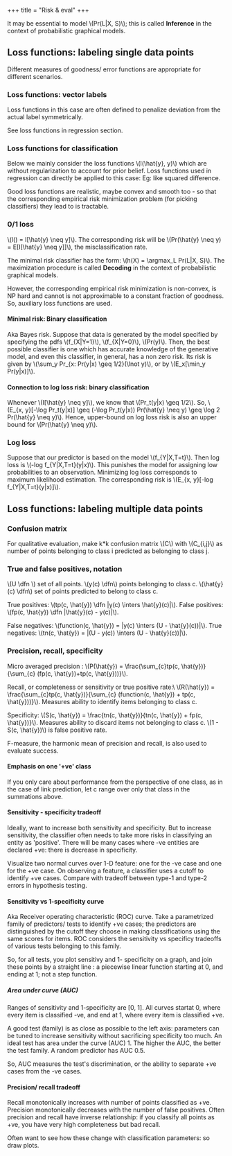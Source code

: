 +++
title = "Risk & eval"
+++

It may be essential to model \\(Pr(L|X, S)\\); this is called **Inference** in the context of probabilistic graphical models.

## Loss functions: labeling single data points
Different measures of goodness/ error functions are appropriate for different scenarios.

### Loss functions: vector labels
Loss functions in this case are often defined to penalize deviation from the actual label symmetrically.

See loss functions in regression section.

### Loss functions for classification
Below we mainly consider the loss functions \\(l(\hat{y}, y)\\) which are without regularization to account for prior belief. Loss functions used in regression can directly be applied to this case: Eg: like squared difference.

Good loss functions are realistic, maybe convex and smooth too - so that the corresponding empirical risk minimization problem (for picking classifiers) they lead to is tractable.

### 0/1 loss
\\(l() = I[\hat{y} \neq y]\\). The corresponding risk will be \\(Pr(\hat{y} \neq y) = E[I[\hat{y} \neq y]]\\), the misclassification rate.

The minimal risk classifier has the form: \\(h(X) = \argmax_L Pr(L|X, S)\\). The maximization procedure is called **Decoding** in the context of probabilistic graphical models.

However, the corresponding empirical risk minimization is non-convex, is NP hard and cannot is not approximable to a constant fraction of goodness. So, auxiliary loss functions are used.

#### Minimal risk: Binary classification
Aka Bayes risk. Suppose that data is generated by the model specified by specifying the pdfs \\(f_{X|Y=1}\\), \\(f_{X|Y=0}\\), \\(Pr(y)\\). Then, the best possible classifier is one which has accurate knowledge of the generative model, and even this classifier, in general, has a non zero risk. Its risk is given by \\(\sum_y Pr_{x: Pr(y|x) \geq 1/2}(\lnot y)\\), or by \\(E_x[\min_y Pr(y|x)]\\).


#### Connection to log loss risk: binary classification
Whenever \\(I[\hat{y} \neq y]\\), we know that \\(Pr_t(y|x) \geq 1/2\\). So, \\(E_{x, y}[-\log Pr_t(y|x)] \geq (-\log Pr_t(y|x)) Pr(\hat{y} \neq y) \geq \log 2 Pr(\hat{y} \neq y)\\). Hence, upper-bound on log loss risk is also an upper bound for \\(Pr(\hat{y} \neq y)\\).

### Log loss
Suppose that our predictor is based on the model \\(f_{Y|X,T=t}\\). Then log loss is \\(-log f_{Y|X,T=t}(y|x)\\). This punishes the model for assigning low probabilities to an observation. Minimizing log loss corresponds to maximum likelihood estimation. The corresponding risk is \\(E_{x, y}[-log f_{Y|X,T=t}(y|x)]\\).

## Loss functions: labeling multiple data points
### Confusion matrix
For qualitative evaluation, make k*k confusion matrix \\(C\\) with \\(C_{i,j}\\) as number of points belonging to class i predicted as belonging to class j.

### True and false positives, notation
\\(U \dfn \\) set of all points. \\(y(c) \dfn\\) points belonging to class c. \\(\hat{y}(c) \dfn\\) set of points predicted to belong to class c.

True positives: \\(tp(c, \hat{y}) \dfn |y(c) \inters \hat{y}(c)|\\). False positives: \\(fp(c, \hat{y}) \dfn |\hat{y}(c) - y(c)|\\).

False negatives: \\(function(c, \hat{y}) = |y(c) \inters (U - \hat{y}(c))|\\). True negatives: \\(tn(c, \hat{y}) = |(U - y(c)) \inters (U - \hat{y}(c))|\\).

### Precision, recall, specificity
Micro averaged precision : \\(P(\hat{y}) = \frac{\sum_{c}tp(c, \hat{y})}{\sum_{c} (fp(c, \hat{y})+tp(c, \hat{y}))}\\).

Recall, or completeness or sensitivity or true positive rate:\\ \\(R(\hat{y}) = \frac{\sum_{c}tp(c, \hat{y})}{\sum_{c} (function(c, \hat{y}) + tp(c, \hat{y}))}\\). Measures ability to identify items belonging to class c.

Specificity: \\(S(c, \hat{y}) = \frac{tn(c, \hat{y})}{tn(c, \hat{y}) + fp(c, \hat{y})}\\). Measures ability to discard items not belonging to class c. \\(1 - S(c, \hat{y})\\) is false positive rate.

F-measure, the harmonic mean of precision and recall, is also used to evaluate success.

#### Emphasis on one '+ve' class
If you only care about performance from the perspective of one class, as in the case of link prediction, let c range over only that class in the summations above.

#### Sensitivity - specificity tradeoff
Ideally, want to increase both sensitivity and specificity. But to increase sensitivity, the classifier often needs to take more risks in classifying an entity as 'positive'. There will be many cases where -ve entities are declared +ve: there is decrease in specificity.

Visualize two normal curves over 1-D feature: one for the -ve case and one for the +ve case. On observing a feature, a classifier uses a cutoff to identify +ve cases. Compare with tradeoff between type-1 and type-2 errors in hypothesis testing.

#### Sensitivity vs 1-specificity curve
Aka Receiver operating characteristic (ROC) curve. Take a parametrized family of predictors/ tests to identify +ve cases; the predictors are distinguished by the cutoff they choose in making classifications using the same scores for items. ROC considers the sensitivity vs specificy tradeoffs of various tests belonging to this family.

So, for all tests, you plot sensitivy and 1- specificity on a graph, and join these points by a straight line : a piecewise linear function starting at 0, and ending at 1; not a step function.

##### Area under curve (AUC)
Ranges of sensitivity and 1-specificity are [0, 1]. All curves startat 0, where every item is classified -ve, and end at 1, where every item is classified +ve.

A good test (family) is as close as possible to the left axis: parameters can be tuned to increase sensitivity without sacrificing specificity too much. An ideal test has area under the curve (AUC) 1. The higher the AUC, the better the test family. A random predictor has AUC 0.5.

So, AUC measures the test's discrimination, or the ability to separate +ve cases from the -ve cases.

#### Precision/ recall tradeoff
Recall monotonically increases with number of points classified as +ve. Precision monotonically decreases with the number of false positives. Often precision and recall have inverse relationship: if you classify all points as +ve, you have very high completeness but bad recall.

Often want to see how these change with classification parameters: so draw plots.

